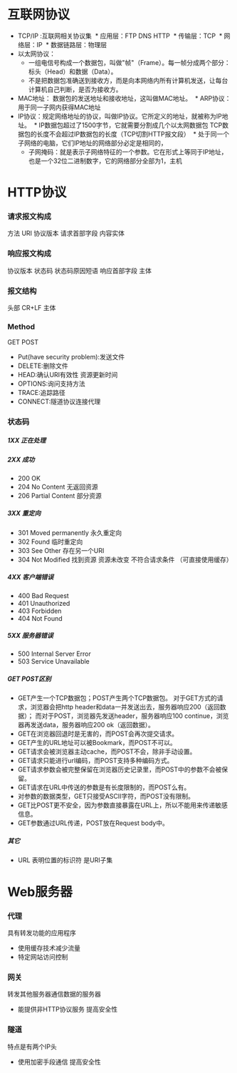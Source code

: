 

# 互联网协议
* TCP/IP :互联网相关协议集
  * 应用层：FTP DNS HTTP
  * 传输层：TCP
  * 网络层：IP
  * 数据链路层：物理层
* 以太网协议： 
  * 一组电信号构成一个数据包，叫做"帧"（Frame）。每一帧分成两个部分：标头（Head）和数据（Data）。
  * 不是把数据包准确送到接收方，而是向本网络内所有计算机发送，让每台计算机自己判断，是否为接收方。
* MAC地址： 数据包的发送地址和接收地址，这叫做MAC地址。
  * ARP协议：用于同一子网内获得MAC地址
* IP协议：规定网络地址的协议，叫做IP协议。它所定义的地址，就被称为IP地址。
  * IP数据包超过了1500字节，它就需要分割成几个以太网数据包 TCP数据包的长度不会超过IP数据包的长度（TCP切割HTTP报文段）
  * 处于同一个子网络的电脑，它们IP地址的网络部分必定是相同的，
  * 子网掩码：就是表示子网络特征的一个参数。它在形式上等同于IP地址，也是一个32位二进制数字，它的网络部分全部为1，主机

# HTTP协议
### 请求报文构成
方法 URI 协议版本 请求首部字段 内容实体
### 响应报文构成
协议版本 状态码 状态码原因短语 响应首部字段 主体
### 报文结构
头部 CR+LF 主体
### Method
GET POST 
* Put(have security problem):发送文件
* DELETE:删除文件
* HEAD:确认URI有效性 资源更新时间
* OPTIONS:询问支持方法
* TRACE:追踪路径
* CONNECT:隧道协议连接代理
### 状态码
##### 1XX 正在处理
##### 2XX 成功
* 200 OK
* 204 No Content 无返回资源
* 206 Partial Content 部分资源
##### 3XX 重定向
* 301 Moved permanently 永久重定向
* 302 Found 临时重定向
* 303 See Other 存在另一个URI
* 304 Not Modified 找到资源 资源未改变 不符合请求条件 （可直接使用缓存）
##### 4XX 客户端错误
* 400 Bad Request
* 401 Unauthorized 
* 403 Forbidden
* 404 Not Found
##### 5XX 服务器错误
* 500 Internal Server Error
* 503 Service Unavailable


##### GET POST区别
* GET产生一个TCP数据包；POST产生两个TCP数据包。
对于GET方式的请求，浏览器会把http header和data一并发送出去，服务器响应200（返回数据）；
而对于POST，浏览器先发送header，服务器响应100 continue，浏览器再发送data，服务器响应200 ok（返回数据）。
* GET在浏览器回退时是无害的，而POST会再次提交请求。
* GET产生的URL地址可以被Bookmark，而POST不可以。
* GET请求会被浏览器主动cache，而POST不会，除非手动设置。
* GET请求只能进行url编码，而POST支持多种编码方式。
* GET请求参数会被完整保留在浏览器历史记录里，而POST中的参数不会被保留。
* GET请求在URL中传送的参数是有长度限制的，而POST么有。
* 对参数的数据类型，GET只接受ASCII字符，而POST没有限制。
* GET比POST更不安全，因为参数直接暴露在URL上，所以不能用来传递敏感信息。
* GET参数通过URL传递，POST放在Request body中。

##### 其它
* URL 表明位置的标识符 是URI子集

# Web服务器
### 代理
具有转发功能的应用程序
* 使用缓存技术减少流量
* 特定网站访问控制
### 网关
转发其他服务器通信数据的服务器
* 能提供非HTTP协议服务 提高安全性
### 隧道
特点是有两个IP头
* 使用加密手段通信 提高安全性








